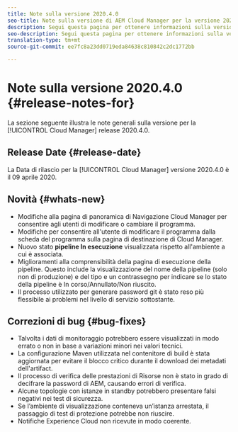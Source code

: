 ```yaml
---
title: Note sulla versione 2020.4.0
seo-title: Note sulla versione di AEM Cloud Manager per la versione 2020.4.0
description: Segui questa pagina per ottenere informazioni sulla versione 2020.4.0 di Cloud Manager
seo-description: Segui questa pagina per ottenere informazioni sulla versione 2020.4.0 di AEM Cloud Manager
translation-type: tm+mt
source-git-commit: ee7fc8a23dd0719eda84638c810842c2dc1772bb

---
```


# Note sulla versione 2020.4.0 {#release-notes-for}

La sezione seguente illustra le note generali sulla versione per la [!UICONTROL Cloud Manager] release 2020.4.0.

## Release Date {#release-date}

La Data di rilascio per la [!UICONTROL Cloud Manager] versione 2020.4.0 è il 09 aprile 2020.

## Novità {#whats-new}

* Modifiche alla pagina di panoramica di Navigazione Cloud Manager per consentire agli utenti di modificare o cambiare il programma.
* Modifiche per consentire all&#39;utente di modificare il programma dalla scheda del programma sulla pagina di destinazione di Cloud Manager.
* Nuovo stato **pipeline In esecuzione** visualizzata rispetto all&#39;ambiente a cui è associata.
* Miglioramenti alla comprensibilità della pagina di esecuzione della pipeline. Questo include la visualizzazione del nome della pipeline (solo non di produzione) e del tipo e un contrassegno per indicare se lo stato della pipeline è In corso/Annullato/Non riuscito.
* Il processo utilizzato per generare password git è stato reso più flessibile ai problemi nel livello di servizio sottostante.

## Correzioni di bug {#bug-fixes}

* Talvolta i dati di monitoraggio potrebbero essere visualizzati in modo errato o non in base a variazioni minori nei valori tecnici.
* La configurazione Maven utilizzata nel contenitore di build è stata aggiornata per evitare il blocco critico durante il download dei metadati dell&#39;artifact.
* Il processo di verifica delle prestazioni di Risorse non è stato in grado di decifrare la password di AEM, causando errori di verifica.
* Alcune topologie con istanze in standby potrebbero presentare falsi negativi nei test di sicurezza.
* Se l’ambiente di visualizzazione conteneva un’istanza arrestata, il passaggio di test di protezione potrebbe non riuscire.
* Notifiche Experience Cloud non ricevute in modo coerente.

